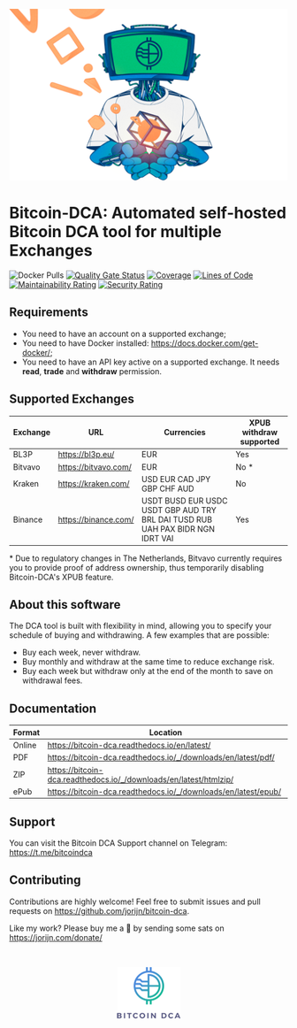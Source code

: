<p align="center">
  <img src="/resources/images/dca-illustration.png?raw=true" alt="Bitcoin DCA">
</p>

# Bitcoin-DCA: Automated self-hosted Bitcoin DCA tool for multiple Exchanges

![Docker Pulls](https://img.shields.io/docker/pulls/jorijn/bitcoin-dca)
[![Quality Gate Status](https://sonarcloud.io/api/project_badges/measure?project=Jorijn_bitcoin-dca&metric=alert_status)](https://sonarcloud.io/dashboard?id=Jorijn_bitcoin-dca)
[![Coverage](https://sonarcloud.io/api/project_badges/measure?project=Jorijn_bitcoin-dca&metric=coverage)](https://sonarcloud.io/dashboard?id=Jorijn_bitcoin-dca)
[![Lines of Code](https://sonarcloud.io/api/project_badges/measure?project=Jorijn_bitcoin-dca&metric=ncloc)](https://sonarcloud.io/dashboard?id=Jorijn_bitcoin-dca)
[![Maintainability Rating](https://sonarcloud.io/api/project_badges/measure?project=Jorijn_bitcoin-dca&metric=sqale_rating)](https://sonarcloud.io/dashboard?id=Jorijn_bitcoin-dca)
[![Security Rating](https://sonarcloud.io/api/project_badges/measure?project=Jorijn_bitcoin-dca&metric=security_rating)](https://sonarcloud.io/dashboard?id=Jorijn_bitcoin-dca)

## Requirements
* You need to have an account on a supported exchange;
* You need to have Docker installed: https://docs.docker.com/get-docker/;
* You need to have an API key active on a supported exchange. It needs **read**, **trade** and **withdraw** permission.

## Supported Exchanges
| Exchange | URL | Currencies | XPUB withdraw supported |
|------|------|------|------|
| BL3P | https://bl3p.eu/ | EUR | Yes |
| Bitvavo | https://bitvavo.com/ | EUR | No * |
| Kraken | https://kraken.com/ | USD EUR CAD JPY GBP CHF AUD | No |
| Binance | https://binance.com/ | USDT BUSD EUR USDC USDT GBP AUD TRY BRL DAI TUSD RUB UAH PAX BIDR NGN IDRT VAI | Yes |

\* Due to regulatory changes in The Netherlands, Bitvavo currently requires you to provide proof of address ownership, thus temporarily disabling Bitcoin-DCA's XPUB feature.

## About this software
The DCA tool is built with flexibility in mind, allowing you to specify your schedule of buying and withdrawing. A few examples that are possible:

* Buy each week, never withdraw.
* Buy monthly and withdraw at the same time to reduce exchange risk.
* Buy each week but withdraw only at the end of the month to save on withdrawal fees.

## Documentation
| Format | Location | 
|------|------|
| Online |  https://bitcoin-dca.readthedocs.io/en/latest/ |
| PDF | https://bitcoin-dca.readthedocs.io/_/downloads/en/latest/pdf/ |
| ZIP | https://bitcoin-dca.readthedocs.io/_/downloads/en/latest/htmlzip/ |
| ePub | https://bitcoin-dca.readthedocs.io/_/downloads/en/latest/epub/ |

## Support
You can visit the Bitcoin DCA Support channel on Telegram: https://t.me/bitcoindca

## Contributing
Contributions are highly welcome! Feel free to submit issues and pull requests on https://github.com/jorijn/bitcoin-dca.

Like my work? Please buy me a 🍺 by sending some sats on https://jorijn.com/donate/

<p>&nbsp;</p>
<p align="center">
  <img src="/resources/images/logo-small.png?raw=true" alt="Bitcoin DCA Logo" width="115" height="93">
</p>

